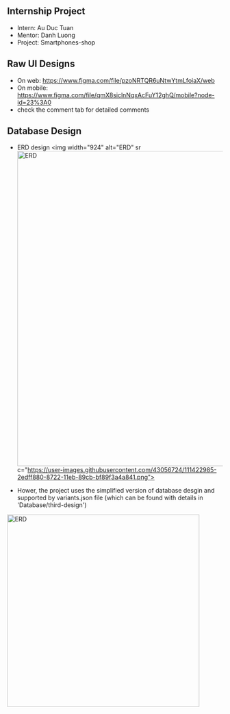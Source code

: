 ## Internship Project

- Intern: Au Duc Tuan
- Mentor: Danh Luong
- Project: Smartphones-shop


## Raw UI Designs
- On web: https://www.figma.com/file/pzoNRTQR6uNtwYtmLfoiaX/web
- On mobile: https://www.figma.com/file/qmX8siclnNqxAcFuY12ghQ/mobile?node-id=23%3A0
- check the comment tab for detailed comments

## Database Design
- ERD design
<img width="924" alt="ERD" sr<img width="736" alt="ERD" src="https://user-images.githubusercontent.com/43056724/111940602-bf8f4d80-8b01-11eb-98dd-3a923911389d.png">
c="https://user-images.githubusercontent.com/43056724/111422985-2edff880-8722-11eb-89cb-bf89f3a4a841.png">

- Hower, the project uses the simplified version of database desgin and supported by variants.json file (which can be found with details in 'Database/third-design')
<img width="449" alt="ERD" src="https://user-images.githubusercontent.com/43056724/111940637-d170f080-8b01-11eb-99be-84f49f1dbd29.png">


